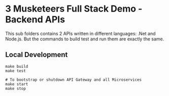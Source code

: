 #  3 Musketeers Full Stack Demo - Backend APIs

This sub folders contains 2 APIs written in different languages: .Net and Node.js. But the commands to build test and run them are exactly the same.

## Local Development

```
make build
make test

# To bootstrap or shutdown API Gateway and all Microservices
make start
make stop
```

